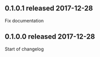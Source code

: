 ## 0.1.0.1 released 2017-12-28

Fix documentation

## 0.1.0.0 released 2017-12-28

Start of changelog
